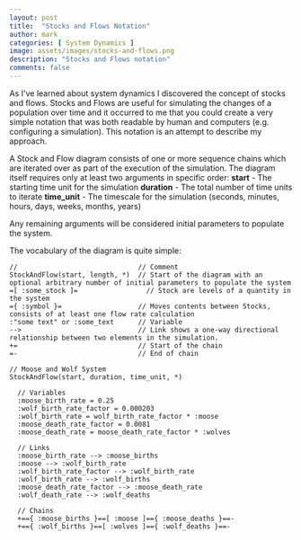 ```yaml
---
layout: post
title:  "Stocks and Flows Notation"
author: mark
categories: [ System Dynamics ]
image: assets/images/stocks-and-flows.png
description: "Stocks and Flows notation"
comments: false
---
```


As I've learned about system dynamics I discovered the concept of stocks and flows. Stocks and Flows are useful for simulating the changes of a population over time and it occurred to me that you could create a very simple notation  that was both readable by human and computers (e.g. configuring a simulation). This notation is an attempt to describe my approach.

A Stock and Flow diagram consists of one or more sequence chains which are iterated over as part of the execution of the simulation.
The diagram itself requires only at least two arguments in specific order: 
**start** - The starting time unit for the simulation
**duration** - The total number of time units to iterate
**time_unit** - The timescale for the simulation (seconds, minutes, hours, days, weeks, months, years)

Any remaining arguments will be considered initial parameters to populate the system.

The vocabulary of the diagram is quite simple:
```
//                              // Comment
StockAndFlow(start, length, *)  // Start of the diagram with an optional arbitrary number of initial parameters to populate the system
=[ :some_stock ]=                 // Stock are levels of a quantity in the system
={ :symbol }=                   // Moves contents between Stocks, consists of at least one flow rate calculation
:"some text" or :some_text      // Variable
-->                             // Link shows a one-way directional relationship between two elements in the simulation.
+=                              // Start of the chain
=-                              // End of chain
```

```
// Moose and Wolf System
StockAndFlow(start, duration, time_unit, *)

  // Variables
  :moose_birth_rate = 0.25
  :wolf_birth_rate_factor = 0.000203
  :wolf_birth_rate = wolf_birth_rate_factor * :moose
  :moose_death_rate_factor = 0.0081
  :moose_death_rate = moose_death_rate_factor * :wolves

  // Links
  :moose_birth_rate --> :moose_births
  :moose --> :wolf_birth_rate
  :wolf_birth_rate_factor --> :wolf_birth_rate
  :wolf_birth_rate --> :wolf_births
  :moose_death_rate_factor --> :moose_death_rate
  :wolf_death_rate --> :wolf_deaths

  // Chains
  +=={ :moose_births }==[ :moose ]=={ :moose_deaths }==-
  +=={ :wolf_births }==[ :wolves ]=={ :wolf_deaths }==-
```